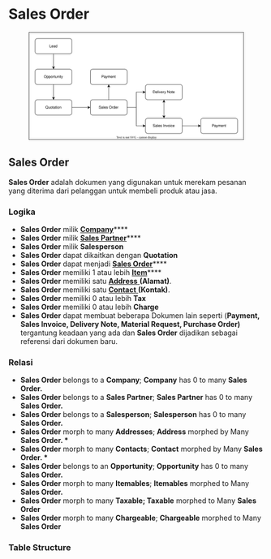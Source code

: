 # Sales Order

<figure><img src="../../.gitbook/assets/erp2.drawio.svg" alt=""><figcaption></figcaption></figure>

## Sales Order

**Sales Order** adalah dokumen yang digunakan untuk merekam pesanan yang diterima dari pelanggan untuk membeli produk atau jasa.

### Logika&#x20;

* **Sales Order** milik [**Company**](../core-concept/#company-perusahaan)****
* **Sales Order** milik [**Sales Partner**](sales-partner.md)****
* **Sales Order** milik **Salesperson**
* **Sales Order** dapat dikaitkan dengan **Quotation**
* **Sales Order** dapat menjadi [**Sales Order**](sales-order.md)****
* **Sales Order** memiliki 1 atau lebih [**Item**](../stock-concept/basic/item.md)****
* **Sales Order** memiliki satu [**Address** ](../crm-concept/address.md)**(Alamat)**.
* **Sales Order** memiliki satu [**Contact** ](../crm-concept/contact.md)**(Kontak)**.
* **Sales Order** memiliki 0 atau lebih **Tax**
* **Sales Order** memiliki 0 atau lebih **Charge**
* **Sales Order** dapat membuat beberapa Dokumen lain seperti (**Payment, Sales Invoice, Delivery Note, Material Request, Purchase Order)** tergantung keadaan yang ada dan **Sales Order** dijadikan sebagai referensi dari dokumen baru.

### Relasi &#x20;

* **Sales Order** belongs to a **Company**; **Company** has 0 to many **Sales Order.**
* **Sales Order** belongs to a **Sales Partner**; **Sales Partner** has 0 to many **Sales Order.**&#x20;
* **Sales Order** belongs to a **Salesperson**; **Salesperson** has 0 to many **Sales Order.**
* **Sales Order** morph to many **Addresses**; **Address** morphed by Many **Sales Order. \***&#x20;
* **Sales Order** morph to many **Contacts**; **Contact** morphed by Many **Sales Order. \***
* **Sales Order** belongs to an **Opportunity**; **Opportunity** has 0 to many **Sales Order.**
* **Sales Order** morph to many **Itemables**; **Itemables** morphed to Many **Sales Order.**
* **Sales Order** morph to many **Taxable; Taxable** morphed to Many **Sales Order**&#x20;
* **Sales Order** morph to many **Chargeable**; **Chargeable** morphed to Many **Sales Order**&#x20;

### Table Structure

